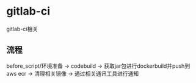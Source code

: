 # gitlab-ci
gitlab-ci相关

## 流程
before_script/环境准备 -> codebuild -> 获取jar包进行dockerbuild并push到aws ecr -> 清理相关镜像 -> 通过相关通讯工具进行通知